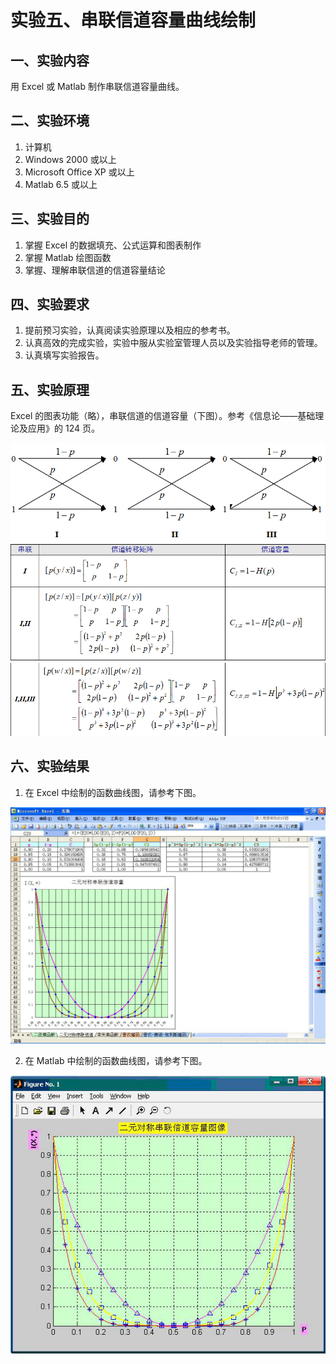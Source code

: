 # 实验五、串联信道容量曲线绘制

## 一、实验内容

用 Excel 或 Matlab 制作串联信道容量曲线。

## 二、实验环境

1. 计算机
2. Windows 2000 或以上
3. Microsoft Office XP 或以上
4. Matlab 6.5 或以上

## 三、实验目的

1. 掌握 Excel 的数据填充、公式运算和图表制作
2. 掌握 Matlab 绘图函数
3. 掌握、理解串联信道的信道容量结论

## 四、实验要求

1. 提前预习实验，认真阅读实验原理以及相应的参考书。
2. 认真高效的完成实验，实验中服从实验室管理人员以及实验指导老师的管理。
3. 认真填写实验报告。

## 五、实验原理

Excel 的图表功能（略），串联信道的信道容量（下图）。参考《信息论——基础理论及应用》的 124 页。

![串联信道的信道容量](images/lab05-01.png)
![串联信道的信道容量](images/lab05-02.png)
![串联信道的信道容量](images/lab05-03.png)

## 六、实验结果

1. 在 Excel 中绘制的函数曲线图，请参考下图。

![函数曲线图](images/lab05-04.png)

2. 在 Matlab 中绘制的函数曲线图，请参考下图。

![函数曲线图](images/lab05-05.png)

